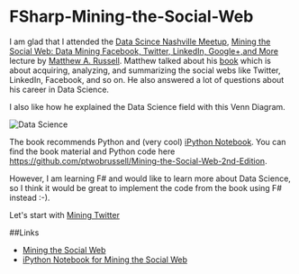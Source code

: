FSharp-Mining-the-Social-Web
============================

I am glad that I attended the [Data Scince Nashville Meetup](http://www.meetup.com/Data-Science-Nashville/), [Mining the Social Web: Data Mining Facebook, Twitter, LinkedIn, Google+,and More](http://www.meetup.com/Data-Science-Nashville/events/158475452/) lecture by [Matthew A. Russell](https://twitter.com/ptwobrussell). Matthew talked about his [book](http://shop.oreilly.com/product/0636920030195.do) which is about acquiring, analyzing, and summarizing the social webs like Twitter, LinkedIn, Facebook, and so on. He also answered a lot of questions about his career in Data Science.

I also like how he explained the Data Science field with this Venn Diagram.

![Data Science](https://raw.github.com/kimsk/FSharp-Mining-the-Social-Web/master/DataScience.png)


The book recommends Python and (very cool) [iPython Notebook](http://ipython.org/notebook.html). You can find the book material and Python code here https://github.com/ptwobrussell/Mining-the-Social-Web-2nd-Edition.


However, I am learning F# and would like to learn more about Data Science, so I think it would be great to implement the code from the book using F# instead :-).

Let's start with [Mining Twitter](https://github.com/kimsk/FSharp-Mining-the-Social-Web/tree/master/src/Twitter)

##Links
* [Mining the Social Web](http://miningthesocialweb.com/)
* [iPython Notebook for Mining the Social Web](http://nbviewer.ipython.org/github/ptwobrussell/Mining-the-Social-Web-2nd-Edition/tree/master/ipynb/)

